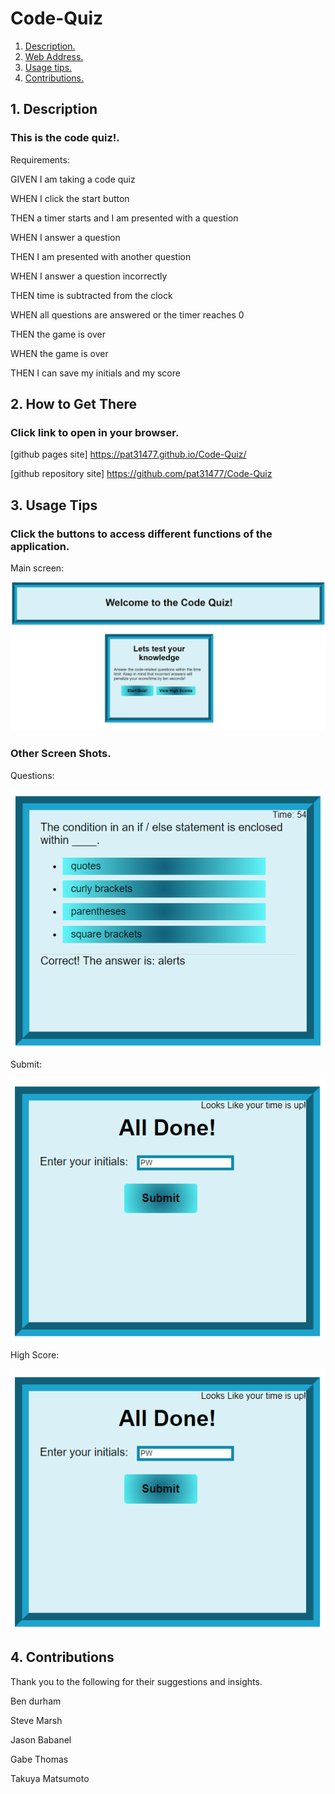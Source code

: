 # Code-Quiz

1. [ Description. ](#desc)
2. [ Web Address. ](#web-address)
3. [ Usage tips. ](#usage)
4. [ Contributions. ](#contributions)


<a name="desc"></a>
## 1. Description


### This is the code quiz!.


Requirements:
<p>GIVEN I am taking a code quiz</p>

<p>WHEN I click the start button</p>

<p>THEN a timer starts and I am presented with a question</p>

<p>WHEN I answer a question</p>

<p>THEN I am presented with another question</p>

<p>WHEN I answer a question incorrectly</p>

<p>THEN time is subtracted from the clock</p>

<p>WHEN all questions are answered or the timer reaches 0</p>

<p>THEN the game is over</p>

<p>WHEN the game is over</p>

<p>THEN I can save my initials and my score</p>



<a name="web-address"></a>
## 2. How to Get There

### Click link to open in your browser.


[github pages site] https://pat31477.github.io/Code-Quiz/

[github repository site] https://github.com/pat31477/Code-Quiz

<a name="usage"></a>
## 3. Usage Tips


### Click the buttons to access different functions of the application.

Main screen:

![main-screen](./Assets/Images/FullScreen.png?raw=true "Main Screen")


### Other Screen Shots.

Questions:

![questions](./Assets/Images/questions.png?raw=true "Questions")

Submit:

![submit-button](./Assets/Images/Submit.PNG?raw=true "Submit Button")


High Score:

![high-score](./Assets/Images/Submit.PNG?raw=true "High Score")


<a name="contributions"></a>
## 4. Contributions
Thank you to the following for their suggestions and insights.

Ben durham

Steve Marsh

Jason Babanel

Gabe Thomas

Takuya Matsumoto